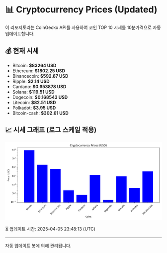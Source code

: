 
# 📊 Cryptocurrency Prices (Updated)

이 리포지토리는 CoinGecko API를 사용하여 코인 TOP 10 시세를 10분가격으로 자동 업데이트합니다.

## 💰 현재 시세
- Bitcoin: **$83264 USD**
- Ethereum: **$1802.25 USD**
- Binancecoin: **$592.87 USD**
- Ripple: **$2.14 USD**
- Cardano: **$0.653878 USD**
- Solana: **$119.51 USD**
- Dogecoin: **$0.168543 USD**
- Litecoin: **$82.51 USD**
- Polkadot: **$3.95 USD**
- Bitcoin-cash: **$302.61 USD**

## 📈 시세 그래프 (로그 스케일 적용)
![Crypto Prices](crypto_prices.png)

⏳ 업데이트 시간: 2025-04-05 23:48:13 (UTC)

---
자동 업데이트 봇에 의해 관리됩니다.

